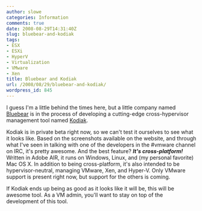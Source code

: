 ```yaml
---
author: slowe
categories: Information
comments: true
date: 2008-08-29T14:31:40Z
slug: bluebear-and-kodiak
tags:
- ESX
- ESXi
- HyperV
- Virtualization
- VMware
- Xen
title: Bluebear and Kodiak
url: /2008/08/29/bluebear-and-kodiak/
wordpress_id: 845
---
```


I guess I'm a little behind the times here, but a little company named [Bluebear](http://www.bluebearllc.net/) is in the process of developing a cutting-edge cross-hypervisor management tool named [Kodiak](http://www.bluebearllc.net/kodiak/).

Kodiak is in private beta right now, so we can't test it ourselves to see what it looks like. Based on the screenshots available on the website, and through what I've seen in talking with one of the developers in the #vmware channel on IRC, it's pretty awesome. And the best feature? **_It's cross-platform!_** Written in Adobe AIR, it runs on Windows, Linux, and (my personal favorite) Mac OS X. In addition to being cross-platform, it's also intended to be hypervisor-neutral, managing VMware, Xen, and Hyper-V. Only VMware support is present right now, but support for the others is coming.

If Kodiak ends up being as good as it looks like it will be, this will be awesome tool. As a VM admin, you'll want to stay on top of the development of this tool.
